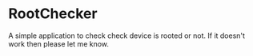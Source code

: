 # RootChecker
A simple application to check check device is rooted or not.
If it doesn't work then please let me know.

